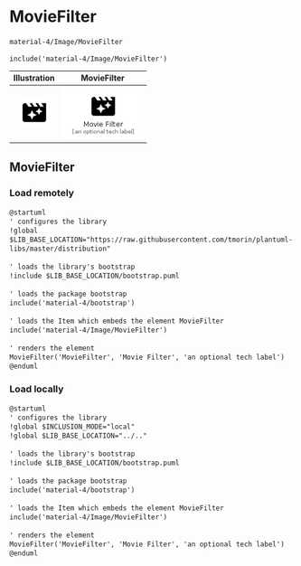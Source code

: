 # MovieFilter


```text
material-4/Image/MovieFilter
```

```text
include('material-4/Image/MovieFilter')
```



| Illustration | MovieFilter |
| :---: | :---: |
| ![illustration for Illustration](../../material-4/Image/MovieFilter.png) | ![illustration for MovieFilter](../../material-4/Image/MovieFilter.Local.png) |




## MovieFilter

### Load remotely
```plantuml
@startuml
' configures the library
!global $LIB_BASE_LOCATION="https://raw.githubusercontent.com/tmorin/plantuml-libs/master/distribution"

' loads the library's bootstrap
!include $LIB_BASE_LOCATION/bootstrap.puml

' loads the package bootstrap
include('material-4/bootstrap')

' loads the Item which embeds the element MovieFilter
include('material-4/Image/MovieFilter')

' renders the element
MovieFilter('MovieFilter', 'Movie Filter', 'an optional tech label')
@enduml
```

### Load locally
```plantuml
@startuml
' configures the library
!global $INCLUSION_MODE="local"
!global $LIB_BASE_LOCATION="../.."

' loads the library's bootstrap
!include $LIB_BASE_LOCATION/bootstrap.puml

' loads the package bootstrap
include('material-4/bootstrap')

' loads the Item which embeds the element MovieFilter
include('material-4/Image/MovieFilter')

' renders the element
MovieFilter('MovieFilter', 'Movie Filter', 'an optional tech label')
@enduml
```

